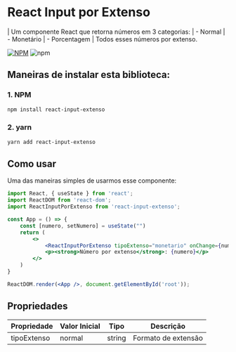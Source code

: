 # React Input por Extenso
| Um componente React que retorna números em 3 categorias:
| - Normal
| - Monetário
| - Porcentagem
| Todos esses números por extenso.

[![NPM](https://img.shields.io/npm/l/react-input-extenso)](https://www.npmjs.com/package/react-input-extenso)
![npm](https://img.shields.io/npm/v/react-input-extenso)
## Maneiras de instalar esta biblioteca:

### 1. NPM
```bash
npm install react-input-extenso
```
### 2. yarn
```bash
yarn add react-input-extenso
```

## Como usar

Uma das maneiras simples de usarmos esse componente:
```jsx
import React, { useState } from 'react';
import ReactDOM from 'react-dom';
import ReactInputPorExtenso from 'react-input-extenso';

const App = () => {
    const [numero, setNumero] = useState("")
    return (
        <>
            <ReactInputPorExtenso tipoExtenso="monetario" onChange={numeroExtenso => setNumero(numeroExtenso)}/>
            <p><strong>Número por extenso</strong>: {numero}</p>
        </>
    )
}

ReactDOM.render(<App />, document.getElementById('root'));
```

## Propriedades

| Propriedade | Valor Inicial | Tipo | Descrição            |
|-------------|---------------|------|----------------------|
|tipoExtenso  |normal         |string|Formato de extensão   |



